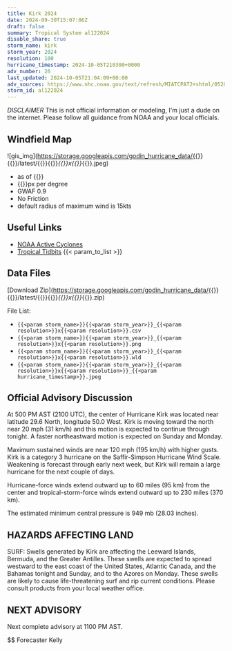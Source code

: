 ```yaml
---
title: Kirk 2024
date: 2024-09-30T15:07:06Z
draft: false
summary: Tropical System al122024
disable_share: true
storm_name: kirk
storm_year: 2024
resolution: 100
hurricane_timestamp: 2024-10-05T210300+0000
adv_number: 26
last_updated: 2024-10-05T21:04:09+00:00
adv_sources: https://www.nhc.noaa.gov/text/refresh/MIATCPAT2+shtml/052047.shtml;https://www.nhc.noaa.gov/refresh/graphics_at2+shtml/205207.shtml?cone
storm_id: al122024
---
```

*DISCLAIMER* This is not official information or modeling, I'm just a dude on the internet.  Please follow all guidance from NOAA and your local officials.

## Windfield Map
![gis_img](https://storage.googleapis.com/godin_hurricane_data/{{<param storm_name>}}{{<param storm_year>}}/latest/{{<param storm_name>}}{{<param storm_year>}}_{{<param resolution>}}x{{<param resolution>}}_{{<param hurricane_timestamp>}}.jpeg)

- as of {{<param last_updated>}}
- {{<param resolution>}}px per degree
- GWAF 0.9
- No Friction
- default radius of maximum wind is 15kts

## Useful Links
- [NOAA Active Cyclones](https://www.nhc.noaa.gov/)
- [Tropical Tidbits](https://www.tropicaltidbits.com/storminfo/)
{{< param_to_list >}}

## Data Files
[Download Zip](https://storage.googleapis.com/godin_hurricane_data/{{<param storm_name>}}{{<param storm_year>}}/latest/{{<param storm_name>}}{{<param storm_year>}}_{{<param resolution>}}x{{<param resolution>}}_{{<param hurricane_timestamp>}}.zip)

File List:
- `{{<param storm_name>}}{{<param storm_year>}}_{{<param resolution>}}x{{<param resolution>}}.csv`
- `{{<param storm_name>}}{{<param storm_year>}}_{{<param resolution>}}x{{<param resolution>}}.png`
- `{{<param storm_name>}}{{<param storm_year>}}_{{<param resolution>}}x{{<param resolution>}}.wld`
- `{{<param storm_name>}}{{<param storm_year>}}_{{<param resolution>}}x{{<param resolution>}}_{{<param hurricane_timestamp>}}.jpeg`


## Official Advisory Discussion
At 500 PM AST (2100 UTC), the center of Hurricane Kirk was located 
near latitude 29.6 North, longitude 50.0 West. Kirk is moving toward 
the north near 20 mph (31 km/h) and this motion is expected to 
continue through tonight. A faster northeastward motion is expected 
on Sunday and Monday.
 
Maximum sustained winds are near 120 mph (195 km/h) with higher
gusts.  Kirk is a category 3 hurricane on the Saffir-Simpson
Hurricane Wind Scale. Weakening is forecast through early next week,
but Kirk will remain a large hurricane for the next couple of days.
 
Hurricane-force winds extend outward up to 60 miles (95 km) from the
center and tropical-storm-force winds extend outward up to 230 miles
(370 km).
 
The estimated minimum central pressure is 949 mb (28.03 inches).
 
 
HAZARDS AFFECTING LAND
----------------------
SURF:  Swells generated by Kirk are affecting the Leeward Islands,
Bermuda, and the Greater Antilles. These swells are expected to
spread westward to the east coast of the United States, Atlantic
Canada, and the Bahamas tonight and Sunday, and to the Azores
on Monday. These swells are likely to cause life-threatening surf
and rip current conditions. Please consult products from your local
weather office.
 
 
NEXT ADVISORY
-------------
Next complete advisory at 1100 PM AST.
 
$$
Forecaster Kelly